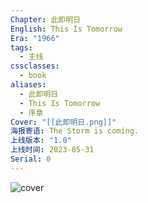```yaml
---
Chapter: 此即明日
English: This Is Tomorrow
Era: "1966"
tags:
  - 主线
cssclasses:
  - book
aliases:
  - 此即明日
  - This Is Tomorrow
  - 序章
Cover: "[[此即明日.png]]"
海报寄语: The Storm is coming.
上线版本: "1.0"
上线时间: 2023-05-31
Serial: 0
---
```

![cover](assets/此即明日｜This%20Is%20Tomorrow.assets/此即明日.png)